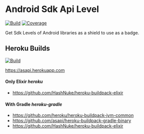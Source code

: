 # Android Sdk Api Level
[![Build][master]][travis]
[![Coverage][coverage]][codecov]

Get Sdk Levels of Android libraries as a shield to use as a badge.


## Heroku Builds
[![Build][heroku]][travis]

https://asapi.herokuapp.com

#### Only Elixir *heroku*
 * https://github.com/HashNuke/heroku-buildpack-elixir

#### With Gradle *heroku-gradle*
 * https://github.com/heroku/heroku-buildpack-jvm-common
 * https://github.com/asapi/heroku-buildpack-gradle-binary
 * https://github.com/HashNuke/heroku-buildpack-elixir


  [codecov]: https://codecov.io/gh/asapi/Lv
  [coverage]: https://img.shields.io/codecov/c/gh/asapi/Lv.svg?logo=codecov
  [travis]: https://travis-ci.org/asapi/Lv
  [master]: https://img.shields.io/travis/asapi/Lv.svg?logo=travis
  [heroku]: https://img.shields.io/travis/asapi/Lv/heroku.svg
